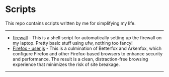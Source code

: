# Scripts

This repo contains scripts written by me for simplifying my life.

---

- [firewall](firewall.sh) - This is a shell script for automatically setting up the firewall on my laptop. Pretty basic stuff using ufw, nothing too fancy!
- [Firefox - user.js](Firefox-Config/user.js) - This is a culmination of Betterfox and Arkenfox, which configure Firefox and other Firefox-based browsers to enhance security and performance. The result is a clean, distraction-free browsing experience that minimizes the risk of site breakage.

---
